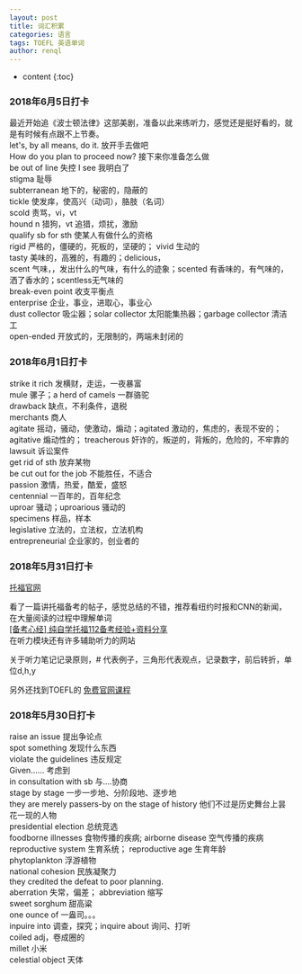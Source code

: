 ```yaml
---
layout: post
title: 词汇积累
categories: 语言
tags: TOEFL 英语单词
author: renql
---
```


* content
{:toc}

### 2018年6月5日打卡
最近开始追《波士顿法律》这部美剧，准备以此来练听力，感觉还是挺好看的，就是有时候有点跟不上节奏。    
let's, by all means, do it. 放开手去做吧   
How do you plan to proceed now? 接下来你准备怎么做  
be out of line 失控
I see 我明白了   
stigma 耻辱  
subterranean 地下的，秘密的，隐蔽的  
tickle 使发痒，使高兴（动词），胳肢（名词）  
scold 责骂，vi，vt  
hound n 猎狗，vt 追猎，烦扰，激励  
qualify sb for sth 使某人有做什么的资格   
rigid 严格的，僵硬的，死板的，坚硬的； vivid 生动的   
tasty 美味的，高雅的，有趣的；delicious，   
scent 气味，，发出什么的气味，有什么的迹象；scented 有香味的，有气味的，洒了香水的；scentless无气味的  
break-even point 收支平衡点  
enterprise 企业，事业，进取心，事业心  
dust collector 吸尘器；solar collector 太阳能集热器；garbage collector 清洁工   
open-ended 开放式的，无限制的，两端未封闭的  

### 2018年6月1日打卡
strike it rich 发横财，走运，一夜暴富   
mule 骡子；a herd of camels 一群骆驼  
drawback 缺点，不利条件，退税  
merchants 商人  
agitate 摇动，骚动，使激动，煽动；agitated 激动的，焦虑的，表现不安的；agitative 煽动性的；
treacherous 奸诈的，叛逆的，背叛的，危险的，不牢靠的   
lawsuit 诉讼案件  
get rid of sth 放弃某物   
be cut out for the job 不能胜任，不适合   
passion 激情，热爱，酷爱，盛怒  
centennial 一百年的，百年纪念   
uproar 骚动；uproarious 骚动的  
specimens 样品，样本  
legislative 立法的，立法权，立法机构   
entrepreneurial 企业家的，创业者的  

### 2018年5月31日打卡
<a href="https://www.ets.org/toefl" target="_blank"> 托福官网 </a>    

看了一篇讲托福备考的帖子，感觉总结的不错，推荐看纽约时报和CNN的新闻，在大量阅读的过程中理解单词    
<a href="https://forum.chasedream.com/thread-1286514-1-1.html" target="_blank"> [备考心经] 纯自学托福112备考经验+资料分享 </a>  
在听力模块还有许多辅助听力的网站   

关于听力笔记记录原则，# 代表例子，三角形代表观点，记录数字，前后转折，单位d,h,y

另外还找到TOEFL的
<a href="https://courses.edx.org/courses/course-v1:ETSx+TOEFLx+1T2018/course/" target="_blank"> 免费官网课程 </a>     


### 2018年5月30日打卡     
raise an issue 提出争论点    
spot something 发现什么东西    
violate the guidelines 违反规定      
Given......    考虑到    
in consultation with sb 与....协商    
stage by stage 一步一步地、分阶段地、逐步地    
they are merely passers-by on the stage of history 他们不过是历史舞台上昙花一现的人物    
presidential election 总统竞选    
foodborne illnesses 食物传播的疾病; airborne disease 空气传播的疾病    
reproductive system 生育系统； reproductive age 生育年龄     
phytoplankton 浮游植物   
national cohesion 民族凝聚力  
they credited the defeat to poor planning.   
aberration 失常，偏差； abbreviation 缩写  
sweet sorghum 甜高粱   
one ounce of 一盎司。。。   
inpuire into 调查，探究；inquire about 询问、打听  
coiled adj，卷成圈的    
millet 小米   
celestial object 天体   
